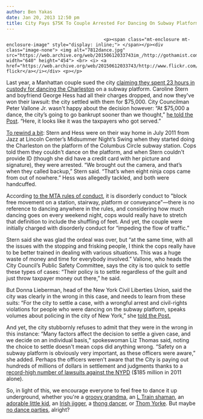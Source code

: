 ```yaml
---
author: Ben Yakas
date: Jan 20, 2013 12:50 pm
title: City Pays $75K To Couple Arrested For Dancing On Subway Platform
---
```


	
										<p><span class="mt-enclosure mt-enclosure-image" style="display: inline;"> </span></p><div class="image-none"> <img alt="7812dance.jpg" src="https://web.archive.org/web/20150612033743im_/http://gothamist.com/attachments/byakas/7812dance.jpg" width="640" height="454"> <br> <i> <a href="https://web.archive.org/web/20150612033743/http://www.flickr.com/photos/nyclovesnyc/6529321029/in/photostream/">NYC&#x2665;NYC&apos;s flickr</a></i></div> <p></p>

<p>Last year, a Manhattan couple sued the city <a href="https://web.archive.org/web/20150612033743/http://gothamist.com/2012/07/08/couple_arrested_for_dancing_on_subw.php">claiming they spent 23 hours in custody for dancing the Charleston</a> on a subway platform. Caroline Stern and boyfriend George Hess had all their charges dropped, and now they&apos;ve won their lawsuit: the city settled with them for $75,000. City Councilman Peter Vallone Jr. wasn&apos;t happy about the decision however: &#x201C;At $75,000 a dance, the city&#x2019;s going to go bankrupt sooner than we thought,&#x201D; <a href="https://web.archive.org/web/20150612033743/http://www.nypost.com/p/news/local/manhattan/taxpayers_fork_over_for_dance_EY7GShxOT3GF5mDAEZdZtM?utm_medium=rss&amp;utm_content=Manhattan">he told the Post</a>. &#x201C;Here, it looks like it was the taxpayers who got served.&#x201D;</p>

<p><a href="https://web.archive.org/web/20150612033743/http://gothamist.com/2012/07/08/couple_arrested_for_dancing_on_subw.php">To rewind a bit</a>: Stern and Hess were on their way home in July 2011 from Jazz at Lincoln Center&#x2019;s Midsummer Night&#x2019;s Swing when they started doing the Charleston on the platform of the Columbus Circle subway station. Cops told them they couldn&apos;t dance on the platform, and when Stern couldn&apos;t provide ID (though she did have a credit card with her picture and signature), they were arrested. &#x201C;We brought out the camera, and that&#x2019;s when they called backup,&#x201D; Stern said. &#x201C;That&#x2019;s when eight ninja cops came from out of nowhere.&#x201D; Hess was allegedly tackled, and both were handcuffed.</p>

<p>According <a href="https://web.archive.org/web/20150612033743/http://www.mta.info/nyct/rules/rules.htm#disorderly">to the MTA rules of conduct</a>, it is disorderly conduct to &quot;block free movement on a station, stairway, platform or conveyance&quot;&#x2014;there is no reference to dancing anywhere in the rules, and considering how much dancing goes on every weekend night, cops would really have to stretch that definition to include the shuffling of feet. And yet, the couple were initially charged with disorderly conduct for &#x201C;impeding the flow of traffic.&#x201D;</p>

<p>Stern said she was glad the ordeal was over, but &#x201C;at the same time, with all the issues with the stopping and frisking people, I think the cops really have to be better trained in dealing with various situations. This was a huge waste of money and time for everybody involved.&#x201D; Vallone, who heads the City Council&#x2019;s Public Safety Committee, says the city is too quick to settle these types of cases: &#x201C;Their policy is to settle regardless of the guilt and just throw taxpayer money out there,&#x201D; he said.</p>

<p>But Donna Lieberman, head of the New York Civil Liberties Union, said the city was clearly in the wrong in this case, and needs to learn from these suits: &#x201C;For the city to settle a case, with a wrongful arrest and civil-rights violations for people who were dancing on the subway platform, speaks volumes about policing in the city of New York,&#x201D; she <a href="https://web.archive.org/web/20150612033743/http://www.nypost.com/p/news/local/manhattan/taxpayers_fork_over_for_dance_EY7GShxOT3GF5mDAEZdZtM?utm_medium=rss&amp;utm_content=Manhattan">told the Post.</a></p>

<p>And yet, the city stubbornly refuses to admit that they were in the wrong in this instance: &#x201C;Many factors affect the decision to settle a given case, and we decide on an individual basis,&#x201D; spokeswoman Liz Thomas said, noting the choice to settle doesn&apos;t mean cops did anything wrong. &#x201C;Safety on a subway platform is obviously very important, as these officers were aware,&#x201D; she added. Perhaps the officers weren&apos;t aware that the City is paying out hundreds of millions of dollars in settlement and judgments thanks to a <a href="https://web.archive.org/web/20150612033743/http://gothamist.com/2012/12/27/nypd_lawsuits_are_at_historical_hig.php">record-high number of lawsuits against the NYPD</a> ($185 million in 2011 alone).</p>

<p>So, in light of this, we encourage everyone to feel free to dance it up underground, whether you&apos;re a <a href="https://web.archive.org/web/20150612033743/http://gothamist.com/2013/01/13/watch_the_smoothes_grand_central_gr.php">groovy grandma</a>, an <a href="https://web.archive.org/web/20150612033743/http://gothamist.com/2012/02/16/video_subway_shaman_performs_ritual.php">L Train shaman</a>, an <a href="https://web.archive.org/web/20150612033743/http://gothamist.com/2011/09/14/video_little_boys_focused_subway_da.php">adorable little kid</a>, an <a href="https://web.archive.org/web/20150612033743/http://gothamist.com/2013/01/10/irish_jig_dancer_joins_breakdancers.php">Irish jigger</a>, a <a href="https://web.archive.org/web/20150612033743/http://gothamist.com/2012/06/25/video_mermaid_parade_climaxes_with.php">thong dancer</a>, or <a href="https://web.archive.org/web/20150612033743/http://gothamist.com/2012/05/02/video_dancing_tank_top_thom_yorke_c.php">Thom Yorke</a>. But maybe <a href="https://web.archive.org/web/20150612033743/http://gothamist.com/2012/03/11/please_stop_with_the_subway_dance_p.php">no dance parties</a>, alright? </p>					
										
									
				